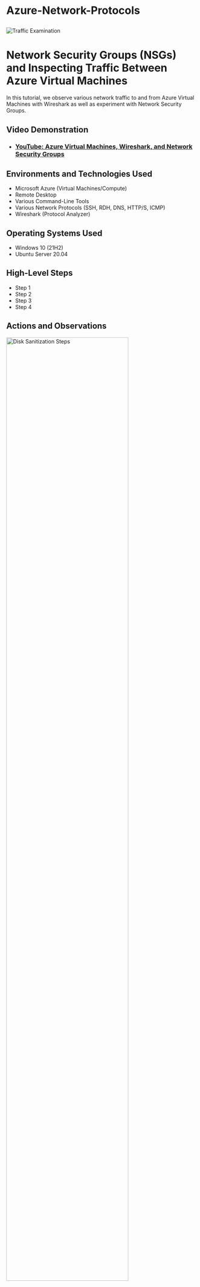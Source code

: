 # Azure-Network-Protocols<p align="center">
<img src="https://i.imgur.com/Ua7udoS.png" alt="Traffic Examination"/>
</p>

<h1>Network Security Groups (NSGs) and Inspecting Traffic Between Azure Virtual Machines</h1>
In this tutorial, we observe various network traffic to and from Azure Virtual Machines with Wireshark as well as experiment with Network Security Groups. <br />


<h2>Video Demonstration</h2>

- ### [YouTube: Azure Virtual Machines, Wireshark, and Network Security Groups](https://www.youtube.com)

<h2>Environments and Technologies Used</h2>

- Microsoft Azure (Virtual Machines/Compute)
- Remote Desktop
- Various Command-Line Tools
- Various Network Protocols (SSH, RDH, DNS, HTTP/S, ICMP)
- Wireshark (Protocol Analyzer)

<h2>Operating Systems Used </h2>

- Windows 10 (21H2)
- Ubuntu Server 20.04

<h2>High-Level Steps</h2>

- Step 1
- Step 2
- Step 3
- Step 4

<h2>Actions and Observations</h2>

<p>
<img src="https://i.imgur.com/wspvaJT.png" height="80%" width="80%" alt="Disk Sanitization Steps"/>
</p>
<p>
In this tutorial, were going to be performing some activities on the network between the 2 "Virtual Machines" (VM's) that we're going to create in "Azure Portal" in which will be a "Windows" and "Linux" (Ubuntu) Virtual Machines (VM'S). We are also going to be working with "Azure Network Security Groups" which are "Firewalls" in Azure. Each "Virtual Machine" has it's own "Network Security Group" and were going to test and play with it a bit. The software and tools that were going to be using is "Wireshark" which is a (protocol analyzer), this let's us see the actual raw traffic that's being transmitted between the 2 "Virtual Machines" (VM'S). Were also going to using a bunch of random "Command Line" tools to generate traffic between the 2 "Virtual Machines" (VM's). So, first we need to log into the "Azure Portal" at (portal.azure.com) so we that can get started with this tutorial.
</p>
<br />

<p>
<img src="https://i.imgur.com/DJmEXEB.png" height="80%" width="80%" alt="Disk Sanitization Steps"/>
</p>
<p>
Lorem ipsum dolor sit amet, consectetur adipiscing elit, sed do eiusmod tempor incididunt ut labore et dolore magna aliqua. Ut enim ad minim veniam, quis nostrud exercitation ullamco laboris nisi ut aliquip ex ea commodo consequat. Duis aute irure 
</p>
<br />

<p>
<img src="https://i.imgur.com/DJmEXEB.png" height="80%" width="80%" alt="Disk Sanitization Steps"/>
</p>
<p>
L
</p>
<br />
